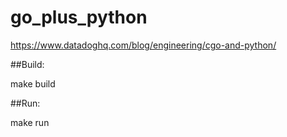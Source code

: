 # go_plus_python

https://www.datadoghq.com/blog/engineering/cgo-and-python/

##Build:

make build

##Run:

make run